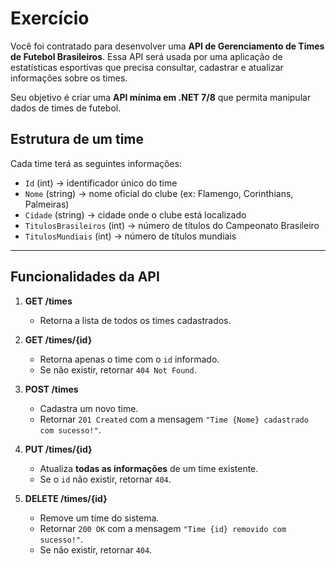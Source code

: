 # Exercício

Você foi contratado para desenvolver uma **API de Gerenciamento de Times de Futebol Brasileiros**.
Essa API será usada por uma aplicação de estatísticas esportivas que precisa consultar, cadastrar e atualizar informações sobre os times.

Seu objetivo é criar uma **API mínima em .NET 7/8** que permita manipular dados de times de futebol.

## Estrutura de um time

Cada time terá as seguintes informações:

* `Id` (int) → identificador único do time
* `Nome` (string) → nome oficial do clube (ex: Flamengo, Corinthians, Palmeiras)
* `Cidade` (string) → cidade onde o clube está localizado
* `TitulosBrasileiros` (int) → número de títulos do Campeonato Brasileiro
* `TitulosMundiais` (int) → número de títulos mundiais

---

## Funcionalidades da API

1. **GET /times**

   * Retorna a lista de todos os times cadastrados.

2. **GET /times/{id}**

   * Retorna apenas o time com o `id` informado.
   * Se não existir, retornar `404 Not Found`.

3. **POST /times**

   * Cadastra um novo time.
   * Retornar `201 Created` com a mensagem `"Time {Nome} cadastrado com sucesso!"`.

4. **PUT /times/{id}**

   * Atualiza **todas as informações** de um time existente.
   * Se o `id` não existir, retornar `404`.

5. **DELETE /times/{id}**

   * Remove um time do sistema.
   * Retornar `200 OK` com a mensagem `"Time {id} removido com sucesso!"`.
   * Se não existir, retornar `404`.